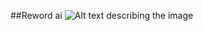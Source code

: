 ##Reword ai
![Alt text describing the image]("https://i.ibb.co/dJ4C0vB/Fire-Shot-Capture-130-Reword-ai-localhost.png")
